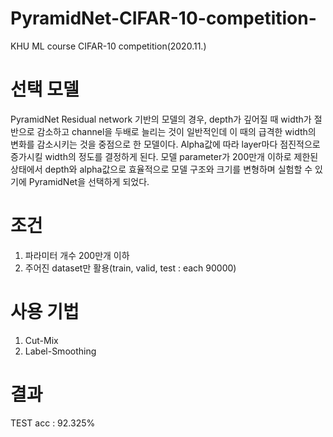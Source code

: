 # PyramidNet-CIFAR-10-competition-
KHU ML course CIFAR-10 competition(2020.11.)

# 선택 모델
PyramidNet 
  Residual network 기반의 모델의 경우,
depth가 깊어질 때 width가 절반으로 감소하고 channel을 두배로 늘리는 것이 일반적인데
이 때의 급격한 width의 변화를 감소시키는 것을 중점으로 한 모델이다.
Alpha값에 따라 layer마다 점진적으로 증가시킬 width의 정도를 결정하게 된다.
모델 parameter가 200만개 이하로 제한된 상태에서
depth와 alpha값으로 효율적으로 모델 구조와 크기를 변형하며 실험할 수 있기에
PyramidNet을 선택하게 되었다.

# 조건
1. 파라미터 개수 200만개 이하
2. 주어진 dataset만 활용(train, valid, test : each 90000)

# 사용 기법
1. Cut-Mix
2. Label-Smoothing

# 결과
TEST acc : 92.325%
